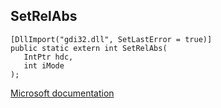 ## SetRelAbs

```
[DllImport("gdi32.dll", SetLastError = true)]
public static extern int SetRelAbs(
   IntPtr hdc,
   int iMode
);
```

[Microsoft documentation](https://docs.microsoft.com/en-us/windows/win32/api/wingdi/nf-wingdi-setrelabs)
